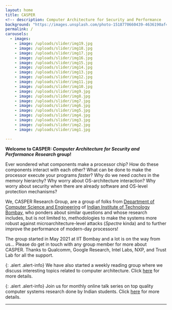 ```yaml
---
layout: home
title: CASPER 
<!-- description: Computer Architecture for Security and Performance   -->
background: "https://images.unsplash.com/photo-1518770660439-4636190af475?ixlib=rb-4.0.3&ixid=M3wxMjA3fDB8MHxwaG90by1wYWdlfHx8fGVufDB8fHx8fA%3D%3D&auto=format&fit=crop&w=1770&q=80"
permalink: /
carousels:
  - images: 
    - image: /uploads/slider/img19.jpg
    - image: /uploads/slider/img18.jpg
    - image: /uploads/slider/img17.jpg
    - image: /uploads/slider/img16.jpg
    - image: /uploads/slider/img15.jpg
    - image: /uploads/slider/img14.jpg
    - image: /uploads/slider/img13.jpg
    - image: /uploads/slider/img12.jpg
    - image: /uploads/slider/img11.jpg
    - image: /uploads/slider/img10.jpg
    - image: /uploads/slider/img9.jpg
    - image: /uploads/slider/img8.jpg
    - image: /uploads/slider/img7.jpg
    - image: /uploads/slider/img6.jpg
    - image: /uploads/slider/img5.jpg
    - image: /uploads/slider/img4.jpg
    - image: /uploads/slider/img3.jpg
    - image: /uploads/slider/img2.jpg
    - image: /uploads/slider/img1.jpg

---
```




<!-- {: .alert .alert-info} -->
**Welcome to CASPER: *Computer Architecture for Security and Performance Research* group!** 

Ever wondered what components make a processor chip? How do these components interact with each other? What can be done to make the processor execute your programs *faster*? Why do we need *caches* in the memory hierarchy? Why worry about OS-architecture interaction? Why worry about security when there are already software and OS-level protection mechanisms? 

We, CASPER Research Group, are a group of folks from [Department of Computer Science and Engineering](https://www.cse.iitb.ac.in) of [Indian Institute of Technology Bombay](https://www.iitb.ac.in), who ponders about similar questions and whose research includes, but is not limited to, methodologies to make the systems more robust against microarchitecture-level attacks (*Spectre* kinda) and to further improve the performance of modern-day processors! 


<!--We have a [CASPER reading group (CASPERG)](https://docs.google.com/spreadsheets/d/e/2PACX-1vSiRqCAlb2PSE9YKY3j2NWGiQ17ywFUNLiQHvSGqc0Pv6pxA9qQT2wS_VC78OJVzaP0hLuhBPOs36Zd/pubhtml) where we present/debate/brainstorm about recent research papers related computer architecture for security and performance.  -->

The group started in May 2021 at IIT Bombay and a lot is on the way from us... Please do get in touch with any group member for more about CASPER. Thanks to Qualcomm, Google Research, Intel Labs, NXP, and Trust Lab for all the support. 

{: .alert .alert-info}
We have also started a weekly reading group where we discuss interesting topics related to computer architecture. Click [here](https://casper-reading-group.carrd.co/#) for more details. 

{: .alert .alert-info}
Join us for monthly online talk series on top quality computer systems research done by Indian students. Click [here](https://www.cse.iitb.ac.in/~biswa/systalksind.html) for more details. 

---


